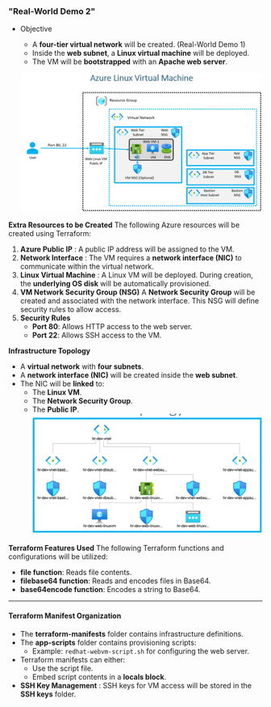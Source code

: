 

### "Real-World Demo 2"
- Objective 
    - A **four-tier virtual network** will be  created. (Real-World Demo 1)
    - Inside the **web subnet**, a **Linux virtual machine** will be deployed.
    - The VM will be **bootstrapped** with an **Apache web server**.

    ![alt text](images/4tierwebvm.png)

**Extra Resources to be Created**
The following Azure resources will be created using Terraform:
1. **Azure Public IP** : A public IP address will be assigned to the VM.
2. **Network Interface**  : The VM requires a **network interface (NIC)** to communicate within the virtual network.
3. **Linux Virtual Machine**  : A Linux VM will be deployed. During creation, the **underlying OS disk** will be automatically provisioned.
4. **VM Network Security Group (NSG)**   A **Network Security Group** will be created and associated with the network interface. This NSG will define security rules to allow access.
5. **Security Rules**
   - **Port 80**: Allows HTTP access to the web server.
   - **Port 22**: Allows SSH access to the VM.

**Infrastructure Topology**
- A **virtual network** with **four subnets**.
- A **network interface (NIC)** will be created inside the **web subnet**.
- The NIC will be **linked** to:
  - The **Linux VM**.
  - The **Network Security Group**.
  - The **Public IP**.
   ![alt tex](images/vm.png)

**Terraform Features Used**
The following Terraform functions and configurations will be utilized:

- **file function**: Reads file contents.
- **filebase64 function**: Reads and encodes files in Base64.
- **base64encode function**: Encodes a string to Base64.

---

#### **Terraform Manifest Organization**
- The **terraform-manifests** folder contains infrastructure definitions.
- The **app-scripts** folder contains provisioning scripts:
  - Example: `redhat-webvm-script.sh` for configuring the web server.
- Terraform manifests can either:
  - Use the script file.
  - Embed script contents in a **locals block**.
- **SSH Key Management** : SSH keys for VM access will be stored in the **SSH keys** folder.
